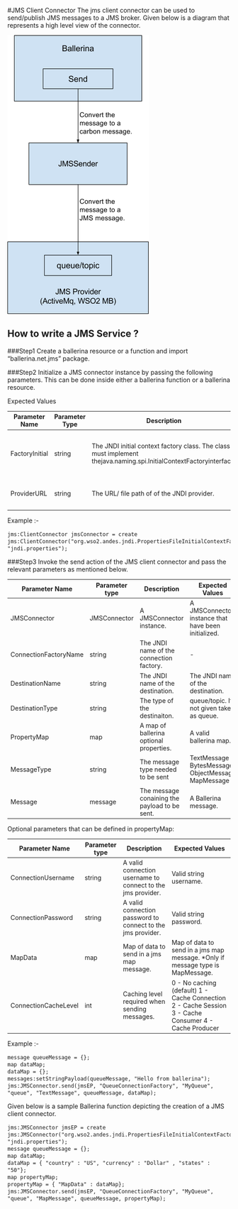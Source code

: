 #JMS Client Connector
The jms client connector can be used to send/publish JMS messages to a JMS broker. Given below is a diagram that represents a high level view of the connector.

![JMS_Client_Connector](../images/jms_client_connector.png)

## How to write a JMS Service ?
###Step1
Create a ballerina resource or a function and import “ballerina.net.jms” package.

###Step2
Initialize a JMS connector instance by passing the following parameters. This can be done inside either a ballerina function or a ballerina resource.



Expected Values

Parameter Name | Parameter Type | Description | Expected Values
---------- | ------------- | ----- | --------
FactoryInitial | string | The JNDI initial context factory class. The class must implement thejava.naming.spi.InitialContextFactoryinterface. | A valid class name depending on the jms provider
ProviderURL | string | The URL/ file path of  of the JNDI provider. | A valid url/ path for the JNDI provider

Example :-
```
jms:ClientConnector jmsConnector = create jms:ClientConnector("org.wso2.andes.jndi.PropertiesFileInitialContextFactory", "jndi.properties");
```
###Step3
Invoke the send action of the JMS client connector and pass the relevant parameters as mentioned below.

Parameter Name | Parameter type | Description | Expected Values
------------ | ------------- | ----------- | -------------
JMSConnector | JMSConnector | A JMSConnector instance. | A JMSConnector instance that have been initialized.
ConnectionFactoryName | string | The JNDI name of the connection factory. | -
DestinationName | string | The JNDI name of the destination. | The JNDI name of the destination.
DestinationType | string | The type of the destinaiton. | queue/topic. If not given taken as queue.
PropertyMap | map | A map of ballerina optional properties. | A valid ballerina map.
MessageType | string | The message type needed to be sent | TextMessage<br>BytesMessage<br>ObjectMessage<br>MapMessage
Message | message | The message conaining the payload to be sent. | A Ballerina message.

Optional parameters that can be defined in propertyMap:

Parameter Name | Parameter type | Description | Expected Values
------------- | ------------------- | ---------------- | ---------------
ConnectionUsername | string | A valid connection username to connect to the jms provider. | Valid string username.
ConnectionPassword | string | A valid connection password to connect to the jms provider. | Valid string password.
MapData | map | Map of data to send in a jms map message. | Map of data to send in a jms map message.  *Only if message type is MapMessage.
ConnectionCacheLevel | int | Caching level required when sending messages. | 0 - No caching (default) 1 - Cache Connection 2 - Cache Session 3 - Cache Consumer 4 - Cache Producer


Example :-
```
message queueMessage = {};
map dataMap;
dataMap = {};
messages:setStringPayload(queueMessage, "Hello from ballerina");
jms:JMSConnector.send(jmsEP, "QueueConnectionFactory", "MyQueue", "queue", "TextMessage", queueMessage, dataMap);
```

Given below is a sample Ballerina function depicting the creation of a JMS client connector.
```
jms:JMSConnector jmsEP = create jms:JMSConnector("org.wso2.andes.jndi.PropertiesFileInitialContextFactory", "jndi.properties");
message queueMessage = {};
map dataMap;
dataMap = { "country" : "US", "currency" : "Dollar" , "states" : "50"};
map propertyMap;
propertyMap = { "MapData" : dataMap};
jms:JMSConnector.send(jmsEP, "QueueConnectionFactory", "MyQueue", "queue", "MapMessage", queueMessage, propertyMap);
```